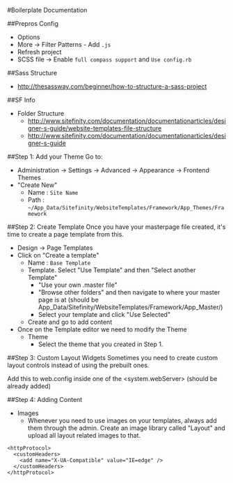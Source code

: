 #Boilerplate Documentation

##Prepros Config
- Options
- More -> Filter Patterns - Add `.js` 
- Refresh project
- SCSS file -> Enable `full compass support` and `Use config.rb`

##Sass Structure
- http://thesassway.com/beginner/how-to-structure-a-sass-project

##SF Info
- Folder Structure
	- http://www.sitefinity.com/documentation/documentationarticles/designer-s-guide/website-templates-file-structure
	- http://www.sitefinity.com/documentation/documentationarticles/designer-s-guide



##Step 1: Add your Theme
Go to:
- Administration -> Settings -> Advanced -> Appearance -> Frontend Themes
- "Create New"
	- Name : `Site Name`
	- Path : `~/App_Data/Sitefinity/WebsiteTemplates/Framework/App_Themes/Framework`

##Step 2: Create Template
Once you have your masterpage file created, it's time to create a page template from this.
- Design -> Page Templates
- Click on "Create a template"
	- Name : `Base Template`
	- Template. Select "Use Template" and then "Select another Template"
		- "Use your own .master file"
		- "Browse other folders" and then navigate to where your master page is at (should be App_Data/Sitefinity/WebsiteTemplates/Framework/App_Master/)
		- Select your template and click "Use Selected"
	- Create and go to add content
- Once on the Template editor we need to modify the Theme
	- Theme
		- Select the theme that you created in Step 1.

##Step 3: Custom Layout Widgets
Sometimes you need to create custom layout controls instead of using the prebuilt ones.


 Add this to web.config inside one of the <system.webServer> (should be already added)


##Step 4: Adding Content
- Images 
	- Whenever you need to use images on your templates, always add them through the admin. Create an image library called "Layout" and upload all layout related images to that.

```
<httpProtocol>
  <customHeaders>
    <add name="X-UA-Compatible" value="IE=edge" />
  </customHeaders>
</httpProtocol>
```
